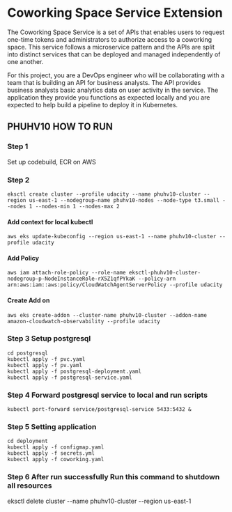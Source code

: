 # Coworking Space Service Extension
The Coworking Space Service is a set of APIs that enables users to request one-time tokens and administrators to authorize access to a coworking space. This service follows a microservice pattern and the APIs are split into distinct services that can be deployed and managed independently of one another.

For this project, you are a DevOps engineer who will be collaborating with a team that is building an API for business analysts. The API provides business analysts basic analytics data on user activity in the service. The application they provide you functions as expected locally and you are expected to help build a pipeline to deploy it in Kubernetes.

## PHUHV10 HOW TO RUN
### Step 1
Set up codebuild, ECR on AWS
### Step 2
```
eksctl create cluster --profile udacity --name phuhv10-cluster --region us-east-1 --nodegroup-name phuhv10-nodes --node-type t3.small --nodes 1 --nodes-min 1 --nodes-max 2
```
#### Add context for local kubectl
```
aws eks update-kubeconfig --region us-east-1 --name phuhv10-cluster --profile udacity
```
#### Add Policy
```
aws iam attach-role-policy --role-name eksctl-phuhv10-cluster-nodegroup-p-NodeInstanceRole-rX5Z1qfPYkaK --policy-arn arn:aws:iam::aws:policy/CloudWatchAgentServerPolicy --profile udacity
```
#### Create Add on
```
aws eks create-addon --cluster-name phuhv10-cluster --addon-name amazon-cloudwatch-observability --profile udacity
```
### Step 3 Setup postgresql
```
cd postgresql
kubectl apply -f pvc.yaml
kubectl apply -f pv.yaml
kubectl apply -f postgresql-deployment.yaml
kubectl apply -f postgresql-service.yaml
```
### Step 4 Forward postgresql service to local and run scripts
```
kubectl port-forward service/postgresql-service 5433:5432 &
```
### Step 5 Setting application
```
cd deployment
kubectl apply -f configmap.yaml
kubectl apply -f secrets.yml
kubectl apply -f coworking.yaml
```

### Step 6 After run successfully Run this command to shutdown all resources
eksctl delete cluster --name phuhv10-cluster --region us-east-1